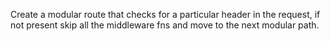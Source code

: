 Create a modular route that checks for a particular header in the request, if not present skip all the middleware fns and move to the next modular path.